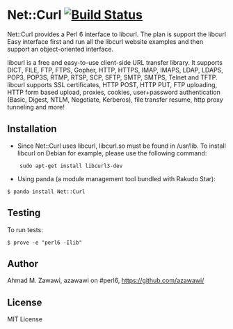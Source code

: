 # Net::Curl [![Build Status](https://travis-ci.org/azawawi/perl6-net-curl.svg?branch=master)](https://travis-ci.org/azawawi/perl6-net-curl)

Net::Curl provides a Perl 6 interface to libcurl.
The plan is support the libcurl Easy interface first
and run all the libcurl website examples
and then support an object-oriented interface.

libcurl is a free and easy-to-use client-side URL transfer library.
It supports DICT, FILE, FTP, FTPS, Gopher, HTTP, HTTPS, IMAP, IMAPS,
LDAP, LDAPS, POP3, POP3S, RTMP, RTSP, SCP, SFTP, SMTP, SMTPS, Telnet
and TFTP. libcurl supports SSL certificates, HTTP POST, HTTP PUT,
FTP uploading, HTTP form based upload, proxies, cookies,
user+password authentication (Basic, Digest, NTLM, Negotiate, Kerberos), 
file transfer resume, http proxy tunneling and more!

## Installation

* Since Net::Curl uses libcurl, libcurl.so must be found in /usr/lib.
To install libcurl on Debian for example, please use the following command:

```
	sudo apt-get install libcurl3-dev
```

* Using panda (a module management tool bundled with Rakudo Star):

```
$ panda install Net::Curl
```

## Testing

To run tests:

```
$ prove -e "perl6 -Ilib"
```

## Author

Ahmad M. Zawawi, azawawi on #perl6, https://github.com/azawawi/

## License

MIT License
